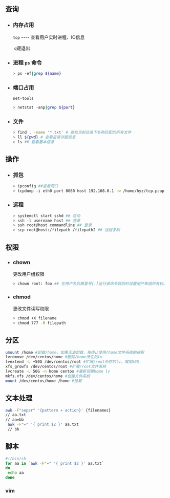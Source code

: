 ## 查询

* ### 内存占用

  `top` ---- 查看用户实时进程、IO信息 

  ​			`q`键退出

* ### 进程 `ps` 命令

  ```bash
  > ps -ef|grep ${name}
  ```

* ### 端口占用
  `net-tools` 

  ```bash
  > netstat -anp|grep ${port}
  ```

* ### 文件

  ```bash
  > find . -name '*.txt' # 查找当前目录下名称匹配的所有文件
  > ll ${pwd} # 查看目录详细信息
  > ls ## 查看基本信息
  ```

## 操作

* ### 抓包

  ``` bash
  > ipconfig ##查看网口
  > tcpdump -i eth0 port 8080 host 192.168.0.1 -w /home/hyz/tcp.pcap
  ```

  

* ### 远程

  ```bash
  > systemctl start sshd ## 启动
  > ssh -l username host ## 登录
  > ssh root@host commandline ## 登录
  > scp root@host:/filepath /filepath2 ## 远程复制
  ```


## 权限

* ### chown

  更改用户组权限
  
  ``` bash
  > chown root: foo ## 在用户名后跟冒号[:]运行该命令将同时设置用户和组所有权。
  ```

* ### chmod

  更改文件读写权限

  ``` bash
  > chmod +X filename 
  > chmod 777 -R filepath
  ```

  

## 分区

```bash
umount /home #卸载/home，如果无法卸载，先终止使用/home文件系统的进程
lvremove /dev/centos/home #删除/home所在的lv
lvextend -L +50G /dev/centos/root #扩展/root所在的lv，增加50G
xfs_growfs /dev/centos/root #扩展/root文件系统
lvcreate -L 56G -n home centos #重新创建home lv
mkfs.xfs /dev/centos/home #创建文件系统
mount /dev/centos/home /home #挂载
```

[Linux 更改root与home分区大小的方法]: https://blog.csdn.net/qq_45664055/article/details/105366249

## 文本处理

```bash
awk -F"separ" '{pattern + action}' {filenames}
// aa.txt
// aa=bb
 awk -F"=" '{ print $2 }' aa.txt
 // bb


```

## 脚本

```bash
#!/bin/sh
for aa in `awk -F"=" '{ print $2 }' aa.txt`
do
 echo aa
done
```

### vim

